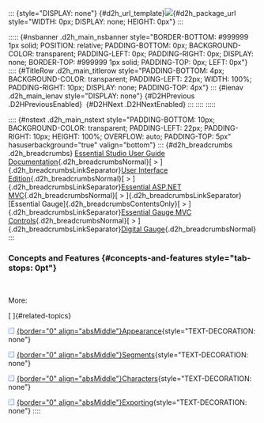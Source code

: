 ::: {style="DISPLAY: none"}
[](ms-xhelp:///?Id=d2h_url_template){#d2h_url_template}![](!package_url!){#d2h_package_url style="WIDTH: 0px; DISPLAY: none; HEIGHT: 0px"}
:::

::::: {#nsbanner .d2h_main_nsbanner style="BORDER-BOTTOM: #999999 1px solid; POSITION: relative; PADDING-BOTTOM: 0px; BACKGROUND-COLOR: transparent; PADDING-LEFT: 0px; PADDING-RIGHT: 0px; DISPLAY: none; BORDER-TOP: #999999 1px solid; PADDING-TOP: 0px; LEFT: 0px"}
:::: {#TitleRow .d2h_main_titlerow style="PADDING-BOTTOM: 4px; BACKGROUND-COLOR: transparent; PADDING-LEFT: 22px; WIDTH: 100%; PADDING-RIGHT: 10px; DISPLAY: none; PADDING-TOP: 4px"}
::: {#ienav .d2h_main_ienav style="DISPLAY: none"}
[](ms-xhelp:///?Id=80d75306-f5e1-4da0-a604-3147f928d949){#D2HPrevious .D2HPreviousEnabled}  [](ms-xhelp:///?Id=8d73f933-1bb9-461c-b58e-cc659e50d010){#D2HNext .D2HNextEnabled}
:::
::::
:::::

:::: {#nstext .d2h_main_nstext style="PADDING-BOTTOM: 10px; BACKGROUND-COLOR: transparent; PADDING-LEFT: 22px; PADDING-RIGHT: 10px; HEIGHT: 100%; OVERFLOW: auto; PADDING-TOP: 5px" hasuserbackground="true" valign="bottom"}
::: {#d2h_breadcrumbs .d2h_breadcrumbs}
[Essential Studio User Guide Documentation](ms-xhelp:///?Id=12457748-09e3-4d74-a240-8e049cedf030){.d2h_breadcrumbsNormal}[ \> ]{.d2h_breadcrumbsLinkSeparator}[User Interface Edition](ms-xhelp:///?Id=c29296b7-531c-413b-a0ec-488ca1f7f669){.d2h_breadcrumbsNormal}[ \> ]{.d2h_breadcrumbsLinkSeparator}[Essential ASP.NET MVC](ms-xhelp:///?Id=4b14e7d1-65c4-4f67-b1aa-2c37709905a5){.d2h_breadcrumbsNormal}[ \> ]{.d2h_breadcrumbsLinkSeparator}[Essential Gauge]{.d2h_breadcrumbsContentsOnly}[ \> ]{.d2h_breadcrumbsLinkSeparator}[Essential Gauge MVC Controls](ms-xhelp:///?Id=40e49273-50bb-4d67-8631-7592d9b36828){.d2h_breadcrumbsNormal}[ \> ]{.d2h_breadcrumbsLinkSeparator}[Digital Gauge](ms-xhelp:///?Id=2e47bf30-78c0-4062-9194-86e19ab3e192){.d2h_breadcrumbsNormal}
:::

### Concepts and Features {#concepts-and-features style="tab-stops: 0pt"}

 

More:

[ ]{#related-topics}

[![](button.gif){border="0" align="absMiddle"}Appearance](ms-xhelp:///?Id=13b177ce-0715-4c27-952f-e6a57653fcee){style="TEXT-DECORATION: none"}

[![](button.gif){border="0" align="absMiddle"}Segments](ms-xhelp:///?Id=56fdca09-fd44-4c27-b140-05136ef15f60){style="TEXT-DECORATION: none"}

[![](button.gif){border="0" align="absMiddle"}Characters](ms-xhelp:///?Id=747c74e7-5727-49e2-a2a4-cee41945ba7c){style="TEXT-DECORATION: none"}

[![](button.gif){border="0" align="absMiddle"}Exporting](ms-xhelp:///?Id=04a500bd-dce7-4484-869a-97ca3ba99ad7){style="TEXT-DECORATION: none"}
::::
